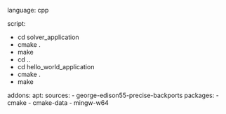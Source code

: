language: cpp

script:
- cd solver_application
- cmake .
- make
- cd ..
- cd hello_world_application
- cmake .
- make

addons:
  apt:
    sources:
      - george-edison55-precise-backports
    packages:
      - cmake
      - cmake-data
      - mingw-w64


